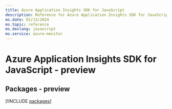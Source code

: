 ```yaml
---
title: Azure Application Insights SDK for JavaScript
description: Reference for Azure Application Insights SDK for JavaScript
ms.date: 03/13/2024
ms.topic: reference
ms.devlang: javascript
ms.service: azure-monitor
---
```

# Azure Application Insights SDK for JavaScript - preview
## Packages - preview
[!INCLUDE [packages](application-insights-index.md)]